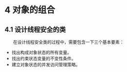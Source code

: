 # 4 对象的组合
## 4.1 设计线程安全的类
&emsp;&emsp;在设计线程安全类的过程中，需要包含一下三个基本要素：
* 找出构成对象状态的所有变量。
* 找出约束状态变量的不变性条件。
* 建立对象状态的并发访问管理策略。